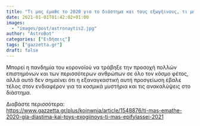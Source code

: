 ```yaml
---
title: "Τι μας έμαθε το 2020 για το διάστημα και τους εξωγήινους, τι μας επιφυλάσσει το 2021"
date: 2021-01-01T01:42:02+01:00
images:
  - "images/post/astronaytis2.jpg"
author: "AstroBot"
categories: ["Ειδήσεις"]
tags: ["gazzetta.gr"]
draft: false
---
```


Μπορεί η πανδημία του κορονοϊού να τράβηξε την προσοχή πολλών επιστημόνων και των περισσότερων ανθρώπων σε όλο τον κόσμο φέτος, αλλά αυτό δεν σημαίνει ότι η εξαναγκαστική αυτή προσγείωση έβαλε τέλος στον ενδιαφέρον για τα κοσμικά μυστήρια και τις ανακαλύψεις στο διάστημα.

Διαβάστε περισσότερα: https://www.gazzetta.gr/plus/koinwnia/article/1548876/ti-mas-emathe-2020-gia-diastima-kai-toys-exogiinoys-ti-mas-epifylassei-2021
